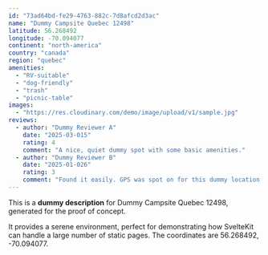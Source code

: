 ```yaml
---
id: "73ad64bd-fe29-4763-882c-7d8afcd2d3ac"
name: "Dummy Campsite Quebec 12498"
latitude: 56.268492
longitude: -70.094077
continent: "north-america"
country: "canada"
region: "quebec"
amenities:
  - "RV-suitable"
  - "dog-friendly"
  - "trash"
  - "picnic-table"
images:
  - "https://res.cloudinary.com/demo/image/upload/v1/sample.jpg"
reviews:
  - author: "Dummy Reviewer A"
    date: "2025-03-015"
    rating: 4
    comment: "A nice, quiet dummy spot with some basic amenities."
  - author: "Dummy Reviewer B"
    date: "2025-01-026"
    rating: 3
    comment: "Found it easily. GPS was spot on for this dummy location."
---
```


This is a **dummy description** for Dummy Campsite Quebec 12498, generated for the proof of concept.

It provides a serene environment, perfect for demonstrating how SvelteKit can handle a large number of static pages. The coordinates are 56.268492, -70.094077.
